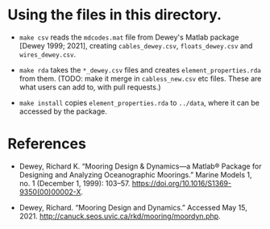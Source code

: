 # Using the files in this directory.

* `make csv` reads the `mdcodes.mat` file from Dewey's Matlab package [Dewey
  1999; 2021], creating `cables_dewey.csv`, `floats_dewey.csv` and
`wires_dewey.csv`.

* `make rda` takes the `*_dewey.csv` files and creates `element_properties.rda`
  from them.  (TODO: make it merge in `cabless_new.csv` etc files. These are
what users can add to, with pull requests.)

* `make install` copies `element_properties.rda` to `../data`, where it can be
  accessed by the package.


# References

* Dewey, Richard K. “Mooring Design & Dynamics—a Matlab® Package for Designing
  and Analyzing Oceanographic Moorings.” Marine Models 1, no. 1 (December 1,
1999): 103–57. https://doi.org/10.1016/S1369-9350(00)00002-X.

* Dewey, Richard. “Mooring Design and Dynamics.” Accessed May 15, 2021.
  http://canuck.seos.uvic.ca/rkd/mooring/moordyn.php.

